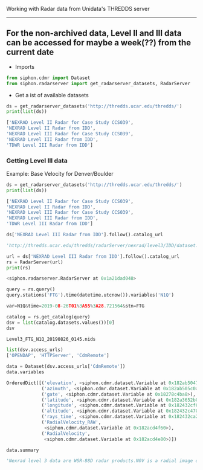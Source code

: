 Working with Radar data from Unidata's THREDDS server

---

## For the non-archived data, Level II and III data can be accessed for maybe a week(??) from the current date

* Imports

```python
from siphon.cdmr import Dataset
from siphon.radarserver import get_radarserver_datasets, RadarServer
```

* Get a ist of available datasets 

```python
ds = get_radarserver_datasets('http://thredds.ucar.edu/thredds/')
print(list(ds))

['NEXRAD Level II Radar for Case Study CCS039', 
'NEXRAD Level II Radar from IDD', 
'NEXRAD Level III Radar for Case Study CCS039', 
'NEXRAD Level III Radar from IDD', 
'TDWR Level III Radar from IDD']
```



### Getting Level III data

Example: Base Velocity for Denver/Boulder

```python
ds = get_radarserver_datasets('http://thredds.ucar.edu/thredds/')
print(list(ds))

['NEXRAD Level II Radar for Case Study CCS039', 
'NEXRAD Level II Radar from IDD', 
'NEXRAD Level III Radar for Case Study CCS039', 
'NEXRAD Level III Radar from IDD', 
'TDWR Level III Radar from IDD']
```

```python
ds['NEXRAD Level III Radar from IDD'].follow().catalog_url

'http://thredds.ucar.edu/thredds/radarServer/nexrad/level3/IDD/dataset.xml'
```

```python
url = ds['NEXRAD Level III Radar from IDD'].follow().catalog_url
rs = RadarServer(url)
print(rs)

<siphon.radarserver.RadarServer at 0x1a21dad048>
```

```python
query = rs.query()
query.stations('FTG').time(datetime.utcnow()).variables('N1Q')

var=N1Q&time=2019-08-26T01%3A55%3A28.721564&stn=FTG
```

```python
catalog = rs.get_catalog(query)
dsv = list(catalog.datasets.values())[0]
dsv

Level3_FTG_N1Q_20190826_0145.nids
```

```python
list(dsv.access_urls)
['OPENDAP', 'HTTPServer', 'CdmRemote']
```

```python
data = Dataset(dsv.access_urls['CdmRemote'])
data.variables

OrderedDict([('elevation', <siphon.cdmr.dataset.Variable at 0x182ab50470>),
             ('azimuth', <siphon.cdmr.dataset.Variable at 0x182ab505c0>),
             ('gate', <siphon.cdmr.dataset.Variable at 0x18278c4ba8>),
             ('latitude', <siphon.cdmr.dataset.Variable at 0x182a3652b0>),
             ('longitude', <siphon.cdmr.dataset.Variable at 0x182432cf60>),
             ('altitude', <siphon.cdmr.dataset.Variable at 0x182432c470>),
             ('rays_time', <siphon.cdmr.dataset.Variable at 0x182432ca20>),
             ('RadialVelocity_RAW',
              <siphon.cdmr.dataset.Variable at 0x182acd4f60>),
             ('RadialVelocity',
              <siphon.cdmr.dataset.Variable at 0x182acd4e80>)])
```

```python
data.summary

'Nexrad level 3 data are WSR-88D radar products.N0V is a radial image of base velocity at tilt 1'
```




